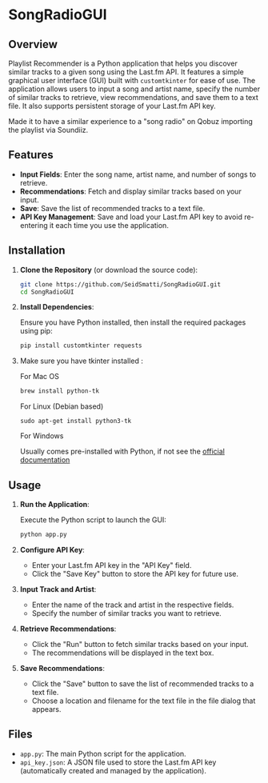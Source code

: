 # SongRadioGUI

## Overview

Playlist Recommender is a Python application that helps you discover similar tracks to a given song using the Last.fm API. It features a simple graphical user interface (GUI) built with `customtkinter` for ease of use. The application allows users to input a song and artist name, specify the number of similar tracks to retrieve, view recommendations, and save them to a text file. It also supports persistent storage of your Last.fm API key.

Made it to have a similar experience to a "song radio" on Qobuz importing the playlist via Soundiiz.

## Features

- **Input Fields**: Enter the song name, artist name, and number of songs to retrieve.
- **Recommendations**: Fetch and display similar tracks based on your input.
- **Save**: Save the list of recommended tracks to a text file.
- **API Key Management**: Save and load your Last.fm API key to avoid re-entering it each time you use the application.

## Installation

1. **Clone the Repository** (or download the source code):

    ```bash
    git clone https://github.com/SeidSmatti/SongRadioGUI.git
    cd SongRadioGUI
    ```

2. **Install Dependencies**:

    Ensure you have Python installed, then install the required packages using pip:

    ```bash
    pip install customtkinter requests
    ```

3. Make sure you have tkinter installed :
   
   For Mac OS
   ```sh
   brew install python-tk
   ```

   For Linux (Debian based)
   ```
   sudo apt-get install python3-tk
   ```

   For Windows

   Usually comes pre-installed with Python, if not see the [official documentation](https://tkdocs.com/tutorial/install.html)
   


## Usage

1. **Run the Application**:

    Execute the Python script to launch the GUI:

    ```bash
    python app.py
    ```

2. **Configure API Key**:

    - Enter your Last.fm API key in the "API Key" field.
    - Click the "Save Key" button to store the API key for future use.

3. **Input Track and Artist**:

    - Enter the name of the track and artist in the respective fields.
    - Specify the number of similar tracks you want to retrieve.

4. **Retrieve Recommendations**:

    - Click the "Run" button to fetch similar tracks based on your input.
    - The recommendations will be displayed in the text box.

5. **Save Recommendations**:

    - Click the "Save" button to save the list of recommended tracks to a text file.
    - Choose a location and filename for the text file in the file dialog that appears.

## Files

- `app.py`: The main Python script for the application.
- `api_key.json`: A JSON file used to store the Last.fm API key (automatically created and managed by the application).



